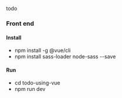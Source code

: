 todo

### Front end

#### Install
- npm install -g @vue/cli
- npm install sass-loader node-sass --save
#### Run
- cd todo-using-vue
- npm run dev